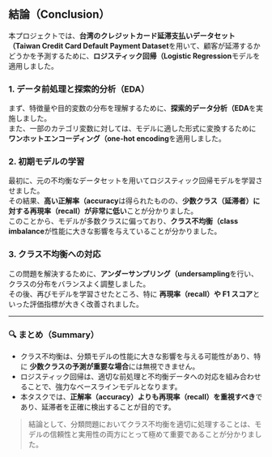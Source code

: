 ## 結論（Conclusion）

本プロジェクトでは、**台湾のクレジットカード延滞支払いデータセット（Taiwan Credit Card Default Payment Dataset**を用いて、顧客が延滞するかどうかを予測するために、**ロジスティック回帰（Logistic Regression**モデルを適用しました。

### 1. データ前処理と探索的分析（EDA）

まず、特徴量や目的変数の分布を理解するために、**探索的データ分析（EDA**を実施しました。  
また、一部のカテゴリ変数に対しては、モデルに適した形式に変換するために **ワンホットエンコーディング（one-hot encoding**を適用しました。

### 2. 初期モデルの学習

最初に、元の不均衡なデータセットを用いてロジスティック回帰モデルを学習させました。  
その結果、**高い正解率（accuracy**は得られたものの、**少数クラス（延滞者）に対する再現率（recall）が非常に低い**ことが分かりました。  
このことから、モデルが多数クラスに偏っており、**クラス不均衡（class imbalance**が性能に大きな影響を与えていることが分かりました。

### 3. クラス不均衡への対応

この問題を解決するために、**アンダーサンプリング（undersampling**を行い、クラスの分布をバランスよく調整しました。  
その後、再びモデルを学習させたところ、特に **再現率（recall）や F1 スコア**といった評価指標が大きく改善されました。

---

### 🔍 まとめ（Summary）

- クラス不均衡は、分類モデルの性能に大きな影響を与える可能性があり、特に **少数クラスの予測が重要な場合**には無視できません。
- ロジスティック回帰は、適切な前処理と不均衡データへの対応を組み合わせることで、強力なベースラインモデルとなります。
- 本タスクでは、**正解率（accuracy）よりも再現率（recall）を重視すべき**であり、延滞者を正確に検出することが目的です。

> 結論として、分類問題においてクラス不均衡を適切に処理することは、モデルの信頼性と実用性の両方にとって極めて重要であることが分かりました。
